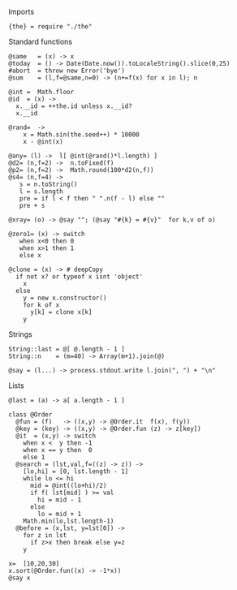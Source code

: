 Imports

    {the} = require "./the"

Standard functions

    @same   = (x) -> x 
    @today  = () -> Date(Date.now()).toLocaleString().slice(0,25)
    #abort  = throw new Error('bye')
    @sum    = (l,f=@same,n=0) -> (n+=f(x) for x in l); n

    @int =  Math.floor
    @id  = (x) ->
      x.__id = ++the.id unless x.__id?
      x.__id

    @rand=  ->
        x = Math.sin(the.seed++) * 10000
        x - @int(x)

    @any= (l) ->  l[ @int(@rand()*l.length) ] 
    @d2= (n,f=2) ->  n.toFixed(f)
    @p2= (n,f=2) ->  Math.round(100*d2(n,f))
    @s4= (n,f=4) ->
       s = n.toString()
       l = s.length
       pre = if l < f then " ".n(f - l) else ""
       pre + s

    @xray= (o) -> @say ""; (@say "#{k} = #{v}"  for k,v of o)

    @zero1= (x) -> switch
       when x<0 then 0
       when x>1 then 1
       else x

    @clone = (x) -> # deepCopy
      if not x? or typeof x isnt 'object'
        x
      else
        y = new x.constructor()
        for k of x
          y[k] = clone x[k]
        y

Strings

    String::last = @[ @.length - 1 ]
    String::n    = (m=40) -> Array(m+1).join(@)

    @say = (l...) -> process.stdout.write l.join(", ") + "\n"

Lists

    @last = (a) -> a[ a.length - 1 ]

    class @Order
      @fun = (f)   -> ((x,y) -> @Order.it  f(x), f(y))
      @key = (key) -> ((x,y) -> @Order.fun (z) -> z[key])
      @it  = (x,y) -> switch
        when x <  y then -1
        when x == y then  0
        else 1
      @search = (lst,val,f=((z) -> z)) ->
        [lo,hi] = [0, lst.length - 1]
        while lo <= hi
          mid = @int((lo+hi)/2)
          if f( lst[mid] ) >= val
            hi = mid - 1
          else
            lo = mid + 1
        Math.min(lo,lst.length-1)
      @before = (x,lst, y=lst[0]) ->
        for z in lst
          if z>x then break else y=z
        y

    x=  [10,20,30]
    x.sort(@Order.fun((x) -> -1*x))
    @say x

